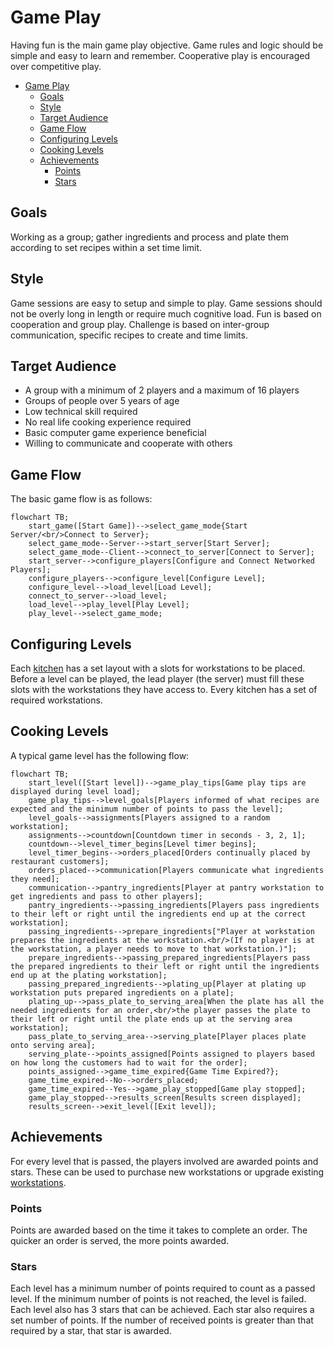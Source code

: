 # Game Play

Having fun is the main game play objective. Game rules and logic should be simple and easy to learn and remember. Cooperative play is encouraged over competitive play.

- [Game Play](#game-play)
  - [Goals](#goals)
  - [Style](#style)
  - [Target Audience](#target-audience)
  - [Game Flow](#game-flow)
  - [Configuring Levels](#configuring-levels)
  - [Cooking Levels](#cooking-levels)
  - [Achievements](#achievements)
    - [Points](#points)
    - [Stars](#stars)

## Goals

Working as a group; gather ingredients and process and plate them according to set recipes within a set time limit.

## Style

Game sessions are easy to setup and simple to play. Game sessions should not be overly long in length or require much cognitive load. Fun is based on cooperation and group play. Challenge is based on inter-group communication, specific recipes to create and time limits.

## Target Audience

* A group with a minimum of 2 players and a maximum of 16 players
* Groups of people over 5 years of age
* Low technical skill required
* No real life cooking experience required
* Basic computer game experience beneficial
* Willing to communicate and cooperate with others

## Game Flow

The basic game flow is as follows:

```mermaid
flowchart TB;
    start_game([Start Game])-->select_game_mode{Start Server/<br/>Connect to Server};
    select_game_mode--Server-->start_server[Start Server];
    select_game_mode--Client-->connect_to_server[Connect to Server];
    start_server-->configure_players[Configure and Connect Networked Players];
    configure_players-->configure_level[Configure Level];
    configure_level-->load_level[Load Level];
    connect_to_server-->load_level;
    load_level-->play_level[Play Level];
    play_level-->select_game_mode;
```

## Configuring Levels

Each [kitchen](kitchens.md) has a set layout with a slots for workstations to be placed. Before a level can be played, the lead player (the server) must fill these slots with the workstations they have access to. Every kitchen has a set of required workstations.

## Cooking Levels

A typical game level has the following flow:

```mermaid
flowchart TB;
    start_level([Start level])-->game_play_tips[Game play tips are displayed during level load];
    game_play_tips-->level_goals[Players informed of what recipes are expected and the minimum number of points to pass the level];
    level_goals-->assignments[Players assigned to a random workstation];
    assignments-->countdown[Countdown timer in seconds - 3, 2, 1];
    countdown-->level_timer_begins[Level timer begins];
    level_timer_begins-->orders_placed[Orders continually placed by restaurant customers];
    orders_placed-->communication[Players communicate what ingredients they need];
    communication-->pantry_ingredients[Player at pantry workstation to get ingredients and pass to other players];
    pantry_ingredients-->passing_ingredients[Players pass ingredients to their left or right until the ingredients end up at the correct workstation];
    passing_ingredients-->prepare_ingredients["Player at workstation prepares the ingredients at the workstation.<br/>(If no player is at the workstation, a player needs to move to that workstation.)"];
    prepare_ingredients-->passing_prepared_ingredients[Players pass the prepared ingredients to their left or right until the ingredients end up at the plating workstation];
    passing_prepared_ingredients-->plating_up[Player at plating up workstation puts prepared ingredients on a plate];
    plating_up-->pass_plate_to_serving_area[When the plate has all the needed ingredients for an order,<br/>the player passes the plate to their left or right until the plate ends up at the serving area workstation];
    pass_plate_to_serving_area-->serving_plate[Player places plate onto serving area];
    serving_plate-->points_assigned[Points assigned to players based on how long the customers had to wait for the order];
    points_assigned-->game_time_expired{Game Time Expired?};
    game_time_expired--No-->orders_placed;
    game_time_expired--Yes-->game_play_stopped[Game play stopped];
    game_play_stopped-->results_screen[Results screen displayed];
    results_screen-->exit_level([Exit level]);
```

## Achievements

For every level that is passed, the players involved are awarded points and stars. These can be used to purchase new workstations or upgrade existing [workstations](workstations.md).

### Points

Points are awarded based on the time it takes to complete an order. The quicker an order is served, the more points awarded.

### Stars

Each level has a minimum number of points required to count as a passed level. If the minimum number of points is not reached, the level is failed. Each level also has 3 stars that can be achieved. Each star also requires a set number of points. If the number of received points is greater than that required by a star, that star is awarded.
